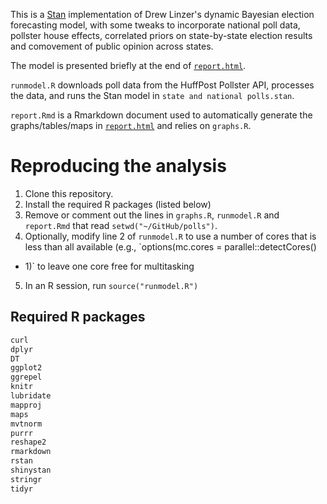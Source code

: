 This is a [Stan](http://mc-stan.org) implementation of Drew Linzer's dynamic Bayesian election forecasting model, with some tweaks to incorporate national poll data, pollster house effects, correlated priors on state-by-state election results and comovement of public opinion across states. 

The model is presented briefly at the end of [`report.html`](http://pkremp.github.io/report.html).

`runmodel.R` downloads poll data from the HuffPost Pollster API, processes the data, and runs the Stan model in `state and national polls.stan`.

`report.Rmd` is a Rmarkdown document used to automatically generate the graphs/tables/maps in [`report.html`](http://pkremp.github.io/report.html) and relies on `graphs.R`.

# Reproducing the analysis

1. Clone this repository.
2. Install the required R packages (listed below)
3. Remove or comment out the lines in `graphs.R`, `runmodel.R` and `report.Rmd`
that read `setwd("~/GitHub/polls")`.
4. Optionally, modify line 2 of `runmodel.R` to use a number of cores that is
less than all available (e.g., `options(mc.cores = parallel::detectCores()
- 1)` to leave one core free for multitasking
5. In an R session, run `source("runmodel.R")`

## Required R packages

```r
curl
dplyr
DT
ggplot2
ggrepel
knitr
lubridate
mapproj
maps
mvtnorm
purrr
reshape2
rmarkdown
rstan
shinystan
stringr
tidyr
```
